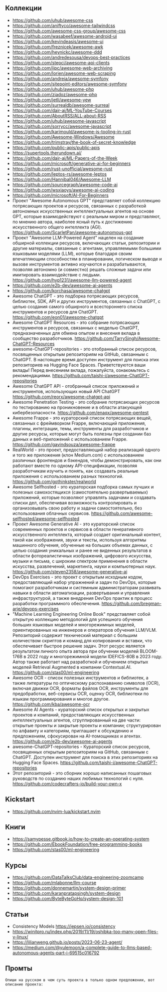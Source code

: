 ## Коллекции

- https://github.com/uhub/awesome-css
- https://github.com/aniftyco/awesome-tailwindcss
- https://github.com/awesome-css-group/awesome-css
- https://github.com/wasabeef/awesome-android-ui
- https://github.com/kevindeasis/awesome-ui
- https://github.com/freznicek/awesome-awk
- https://github.com/heynickc/awesome-ddd
- https://github.com/andredesousa/devops-best-practices
- https://github.com/stepci/awesome-api-clients
- https://github.com/iipc/awesome-web-archiving
- https://github.com/lorien/awesome-web-scraping
- https://github.com/andreia/awesome-symfony
- https://github.com/sitepoint-editors/awesome-symfony
- https://github.com/uhub/awesome-php
- https://github.com/ziadoz/awesome-php
- https://github.com/jetli/awesome-yew
- https://github.com/surrealdb/awesome-surreal
- https://github.com/dair-ai/ML-YouTube-Courses
- https://github.com/AboutRSS/ALL-about-RSS
- https://github.com/uhub/awesome-javascript
- https://github.com/sorrycc/awesome-javascript
- https://github.com/karimould/awesome-js-tooling-in-rust
- https://github.com/Awesome-Windows/Awesome
- https://github.com/trimstray/the-book-of-secret-knowledge
- https://github.com/public-apis/public-apis
- https://supertools.therundown.ai/
- https://github.com/dair-ai/ML-Papers-of-the-Week
- https://github.com/microsoft/generative-ai-for-beginners
- https://github.com/rust-unofficial/awesome-rust
- https://github.com/leptos-rs/awesome-leptos
- https://github.com/Hannibal046/Awesome-LLM
- https://github.com/sourcegraph/awesome-code-ai
- https://github.com/wsxiaoys/awesome-ai-coding
- https://github.com/microsoft/AI-For-Beginners
- Проект "Awesome Autonomous GPT" представляет собой коллекцию потрясающих проектов и ресурсов, связанных с разработкой автономных искусственных интеллектуальных агентов на основе GPT, которые взаимодействуют с реальным миром и представляют, по мнению автора, наиболее ясный путь к достижению искусственного общего интеллекта (AGI). https://github.com/ScarletPan/awesome-autonomous-gpt
- Проект "Awesome LLM-Powered Agent" нацелен на создание обширной коллекции ресурсов, включающих статьи, репозитории и другие материалы, связанные с агентами, управляемыми большими языковыми моделями (LLM), которые благодаря своим впечатляющим способностям в планировании, логическом выводе и вызове инструментов активно изучаются и разрабатываются, позволяя автономно (и совместно) решать сложные задачи или имитировать взаимодействие с людьми. https://github.com/hyp1231/awesome-llm-powered-agent
- https://github.com/e2b-dev/awesome-ai-agents
- https://github.com/korchasa/awesome-chatgpt
- Awesome ChatGPT - это подборка потрясающих ресурсов, библиотек, SDK, API и других инструментов, связанных с ChatGPT, с целью создания самого обширного и всестороннего списка инструментов и ресурсов для ChatGPT. https://github.com/eon01/awesome-chatgpt
- Awesome ChatGPT Resources - это собрание потрясающих инструментов и ресурсов, связанных с моделью ChatGPT, предназначенных для обмена опытом и внесения вклада в сообщество разработчиков. https://github.com/TarrySingh/Awesome-ChatGPT-Resources
- awesome-ChatGPT-repositories - это отобранный список ресурсов, посвященных открытым репозиториям на GitHub, связанным с ChatGPT. В настоящее время доступен инструмент для поиска этих репозиториев на Hugging Face Spaces. Приветствуются ваши вклады! Перед внесением вклада, пожалуйста, ознакомьтесь с рекомендациями. https://github.com/taishi-i/awesome-ChatGPT-repositories
- Awesome ChatGPT API - отобранный список приложений и инструментов, использующих новый API ChatGPT https://github.com/reorx/awesome-chatgpt-api
- Awesome Penetration Testing - это собрание потрясающих ресурсов по тестированию на проникновение и в области атакующей кибербезопасности. https://github.com/enaqx/awesome-pentest
- Awesome Frappe - это кураторский список потрясающих вещей, связанных с фреймворком Frappe, включающий приложения, плагины, интеграции, темы, инструменты для разработчиков и другие ресурсы, которые могут быть полезны при создании баз данных и веб-приложений с использованием Frappe. https://github.com/gavindsouza/awesome-frappe
- RealWorld - это проект, предоставляющий набор реализаций одного и того же приложения (клон Medium.com) с использованием различных фронтендов и бэкендов, чтобы демонстрировать, как они работают вместе по одному API-спецификации, позволяя разработчикам изучить и понять, как создавать реальные приложения с использованием разных технологий. https://github.com/gothinkster/realworld
- Awesome Selfhosted - это кураторская подборка самых лучших и полезных самохостящихся (самостоятельно развертываемых) приложений, которые позволяют управлять задачами и создавать списки дел, обеспечивая возможность контролировать и организовывать свою работу и задачи самостоятельно, без использования облачных сервисов. https://github.com/awesome-selfhosted/awesome-selfhosted
- Проект Awesome Generative AI - это кураторский список современных проектов и сервисов в области генеративного искусственного интеллекта, который создает оригинальный контент, такой как изображения, звуки и тексты, используя алгоритмы машинного обучения, обученные на больших объемах данных, с целью создания уникальных и ранее не виденных результатов в области фотореалистичных изображений, цифрового искусства, музыки и письма, с широким спектром применения в области искусства, развлечений, маркетинга, науки и компьютерных наук. https://github.com/steven2358/awesome-generative-ai
- DevOps Exercises - это проект с открытым исходным кодом, предоставляющий набор упражнений и задач по DevOps, которые помогают разработчикам и системным администраторам развивать навыки в области автоматизации, развертывания и управления инфраструктурой, а также внедрения DevOps практик в процесс разработки программного обеспечения. https://github.com/bregman-arie/devops-exercises
- "Machine Learning Engineering Online Book" представляет собой открытую коллекцию методологий для успешного обучения больших языковых моделей и многорежимных моделей, ориентированных на инженеров и операторов обучения LLM/VLM. Репозиторий содержит технический материал с большим количеством скриптов и команд для копирования и вставки, что обеспечивает быстрое решение задач. Этот ресурс является результатом личного опыта автора при обучении моделей BLOOM-176B в 2022 году и многорежимной модели IDEFICS-80B в 2023 году. Автор также работает над разработкой и обучением открытых моделей Retrieval Augmented в компании Contextual.AI. https://github.com/stas00/ml-engineering
- Awesome OCR - список полезных инструментов и библиотек, а также литературы по оптическому распознаванию символов (OCR), включая движки OCR, форматы файлов OCR, инструменты для предобработки, веб-сервисы OCR, оценку OCR, библиотеки по языкам программирования и многое другое. https://github.com/kba/awesome-ocr
- Awesome AI Agents - кураторский список открытых и закрытых проектов и компаний, предоставляющих искусственных интеллектуальных агентов, сгруппированный на две части: открытые проекты и закрытые проекты и компании; структурирован по алфавиту и категориям, приглашает к обсуждению и предложениям, сфокусирован на AI-помощниках и агентах. https://github.com/e2b-dev/awesome-ai-agents
- awesome-ChatGPT-repositories - Кураторский список ресурсов, посвященных открытым репозиториям на GitHub, связанным с ChatGPT. Доступен инструмент для поиска в этих репозиториях на Hugging Face Spaces. https://github.com/taishi-i/awesome-ChatGPT-repositories
- Этот репозиторий - это сборник хорошо написанных пошаговых руководств по созданию наших любимых технологий с нуля. https://github.com/codecrafters-io/build-your-own-x

## Kickstart

- https://github.com/nvim-lua/kickstart.nvim

## Книги

- https://samypesse.gitbook.io/how-to-create-an-operating-system
- https://github.com/EbookFoundation/free-programming-books
- https://github.com/stas00/ml-engineering

## Курсы

- https://github.com/DataTalksClub/data-engineering-zoomcamp
- https://github.com/mlabonne/llm-course
- https://github.com/donnemartin/system-design-primer
- https://github.com/karanpratapsingh/system-design
- https://github.com/ByteByteGoHq/system-design-101

## Статьи

- Consistency Models https://jepsen.io/consistency
- https://winitpro.ru/index.php/2019/11/19/oshibka-too-many-open-files-v-linux/
- https://lilianweng.github.io/posts/2023-06-23-agent/
- https://medium.com/@yulemoon/a-complete-guide-to-llms-based-autonomous-agents-part-i-69515c016792

## Промты

```
Опиши на русском в чем суть проекта в только одном предложении, вот описание проекта:


```
